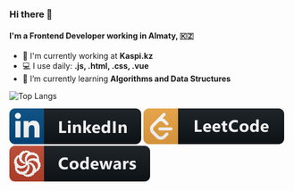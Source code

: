 ### Hi there 👋

<!--
**VasliSaidmuradov/VasliSaidmuradov** is a ✨ _special_ ✨ repository because its `README.md` (this file) appears on your GitHub profile.

Here are some ideas to get you started:

- 🔭 I’m currently working on ...
- 🌱 I’m currently learning ...
- 👯 I’m looking to collaborate on ...
- 🤔 I’m looking for help with ...
- 💬 Ask me about ...
- 📫 How to reach me: ...
- 😄 Pronouns: ...
- ⚡ Fun fact: ...
-->

#### I'm a Frontend Developer working in Almaty, :kazakhstan:



- 🏢 I'm currently working at **Kaspi.kz**
- 💻 I use daily: **.js, .html, .css, .vue**
- 🌱 I’m currently learning **Algorithms and Data Structures**

<!-- ![Top Langs](https://github-readme-stats.vercel.app/api/top-langs/?username=VasliSaidmuradov&layout=compact&hide=php) -->

![Top Langs](https://github-readme-stats.vercel.app/api/top-langs/?username=VasliSaidmuradov&layout=compact&title_color=ffffff&text_color=e7e7e7&icon_color=007bff&bg_color=171c28&hide=php)

<a href="https://www.linkedin.com/in/vasli-saidmuradov/" target="_blank"><img src="icons/linkedin_button_icon.svg" /></a>
<a href="https://leetcode.com/VasliSaidmuradov/" target="_blank"><img src="icons/leetcode_button_icon.svg" /></a>
<a href="https://www.codewars.com/users/Vasli" target="_blank"><img src="icons/codewars_button_icon.svg" /></a>
